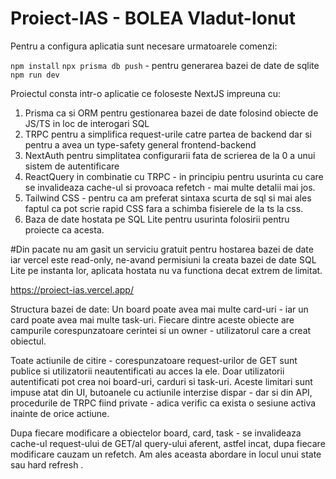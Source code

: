 # Proiect-IAS - BOLEA Vladut-Ionut

Pentru a configura aplicatia sunt necesare urmatoarele comenzi:

`npm install`
`npx prisma db push` - pentru generarea bazei de date de sqlite
`npm run dev`

Proiectul consta intr-o aplicatie ce foloseste NextJS impreuna cu:

1. Prisma ca si ORM pentru gestionarea bazei de date folosind obiecte de JS/TS in loc de interogari SQL
2. TRPC pentru a simplifica request-urile catre partea de backend dar si pentru a avea un type-safety general frontend-backend
3. NextAuth pentru simplitatea configurarii fata de scrierea de la 0 a unui sistem de autentificare
4. ReactQuery in combinatie cu TRPC - in principiu pentru usurinta cu care se invalideaza cache-ul si provoaca refetch - mai multe detalii mai jos.
5. Tailwind CSS - pentru ca am preferat sintaxa scurta de sql si mai ales faptul ca pot scrie rapid CSS fara a schimba fisierele de la ts la css.
6. Baza de date hostata pe SQL Lite pentru usurinta folosirii pentru proiecte ca acesta.

#Din pacate nu am gasit un serviciu gratuit pentru hostarea bazei de date iar vercel este read-only, ne-avand permisiuni la creata bazei de date SQL Lite pe instanta lor,
aplicata hostata nu va functiona decat extrem de limitat.

https://proiect-ias.vercel.app/

Structura bazei de date:
Un board poate avea mai multe card-uri - iar un card poate avea mai multe task-uri.
Fiecare dintre aceste obiecte are campurile corespunzatoare cerintei si un owner - utilizatorul care a creat obiectul.

Toate actiunile de citire - corespunzatoare request-urilor de GET sunt publice si utilizatorii neautentificati au acces la ele.
Doar utilizatorii autentificati pot crea noi board-uri, carduri si task-uri. Aceste limitari sunt impuse atat din UI, butoanele cu actiunile interzise dispar - dar si din API,
procedurile de TRPC fiind private - adica verific ca exista o sesiune activa inainte de orice actiune.

Dupa fiecare modificare a obiectelor board, card, task - se invalideaza cache-ul request-ului de GET/al query-ului aferent, astfel incat, dupa fiecare modificare cauzam un refetch.
Am ales aceasta abordare in locul unui state sau hard refresh .
